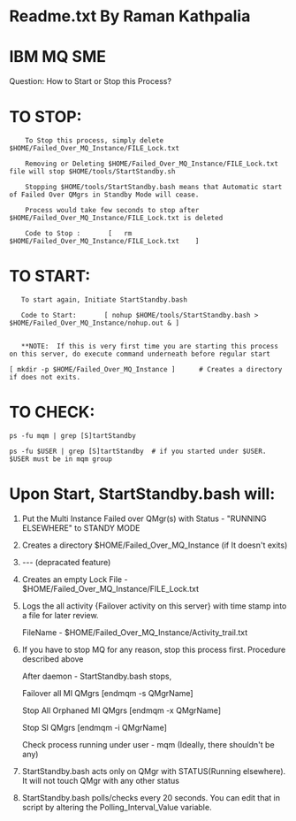 # Readme.txt By Raman Kathpalia 
# IBM MQ SME

Question: How to Start or Stop this Process?

# TO STOP:

        To Stop this process, simply delete $HOME/Failed_Over_MQ_Instance/FILE_Lock.txt

        Removing or Deleting $HOME/Failed_Over_MQ_Instance/FILE_Lock.txt file will stop $HOME/tools/StartStandby.sh

        Stopping $HOME/tools/StartStandby.bash means that Automatic start of Failed Over QMgrs in Standby Mode will cease.

        Process would take few seconds to stop after $HOME/Failed_Over_MQ_Instance/FILE_Lock.txt is deleted

        Code to Stop :       [   rm $HOME/Failed_Over_MQ_Instance/FILE_Lock.txt    ]

# TO START:

       To start again, Initiate StartStandby.bash

       Code to Start:       [ nohup $HOME/tools/StartStandby.bash > $HOME/Failed_Over_MQ_Instance/nohup.out & ]


       **NOTE:	If this is very first time you are starting this process on this server, do execute command underneath before regular start

	[ mkdir -p $HOME/Failed_Over_MQ_Instance ]		# Creates a directory  if does not exits.
	

# TO CHECK:

	ps -fu mqm | grep [S]tartStandby
	
	ps -fu $USER | grep [S]tartStandby	# if you started under $USER. $USER must be in mqm group
	

# Upon Start, StartStandby.bash will:


1.	Put the Multi Instance Failed over QMgr(s) with Status - "RUNNING ELSEWHERE" to STANDY MODE

2.	Creates a directory $HOME/Failed_Over_MQ_Instance (if It doesn't exits)  

3. 	--- (depracated feature)

4. 	Creates an empty Lock File - $HOME/Failed_Over_MQ_Instance/FILE_Lock.txt

5.	Logs the all activity {Failover activity on this server} with time stamp into a file for
	later review.
	
	FileName - $HOME/Failed_Over_MQ_Instance/Activity_trail.txt

6. 	If you have to stop MQ for any reason, stop this process first. Procedure described above
	
	After daemon - StartStandby.bash stops, 

	Failover all MI QMgrs 		[endmqm -s QMgrName]

	Stop All Orphaned MI QMgrs      [endmqm -x QMgrName]

	Stop SI QMgrs 			[endmqm -i QMgrName]

	Check process running under user - mqm (Ideally, there shouldn't be any)

7.	StartStandby.bash acts only on QMgr with STATUS(Running elsewhere).
	It will not touch QMgr with any other status

8.	StartStandby.bash polls/checks every 20 seconds. You can edit that in script by altering the Polling_Interval_Value variable.
